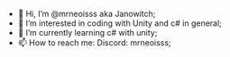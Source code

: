 - 👋 Hi, I’m @mrneoisss aka Janowitch;
- 👀 I’m interested in coding with Unity and c# in general;
- 🌱 I’m currently learning c# with unity;
- 📫 How to reach me: Discord: mrneoisss;
